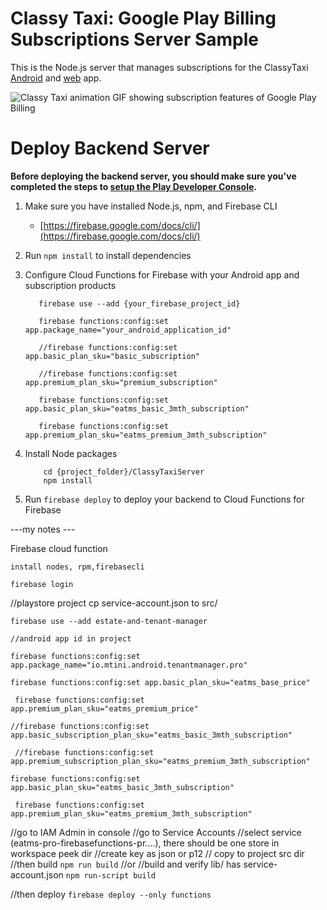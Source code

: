 Classy Taxi: Google Play Billing Subscriptions Server Sample
=====================================================

This is the Node.js server that manages subscriptions for the ClassyTaxi
[Android](https://github.com/android/play-billing-samples/tree/master/ClassyTaxiAppKotlin) and
[web](https://github.com/android/play-billing-samples/tree/master/ClassyTaxiAppWeb) app.

![Classy Taxi animation GIF showing subscription features of Google Play Billing](../ClassyTaxiAppKotlin/classy_taxi_animation.gif)

# Deploy Backend Server

**Before deploying the backend server, you should make sure you've completed the steps to
[setup the Play Developer Console](https://github.com/android/play-billing-samples/tree/master/ClassyTaxiAppKotlin#play-developer-console-setup).**

1. Make sure you have installed Node.js, npm, and Firebase CLI

    * [https://firebase.google.com/docs/cli/](https://firebase.google.com/docs/cli/)

1. Run `npm install` to install dependencies

1. Configure Cloud Functions for Firebase with your Android app and subscription products

    ```
       firebase use --add {your_firebase_project_id}

       firebase functions:config:set app.package_name="your_android_application_id"

       //firebase functions:config:set app.basic_plan_sku="basic_subscription"

       //firebase functions:config:set app.premium_plan_sku="premium_subscription"
       
       firebase functions:config:set app.basic_plan_sku="eatms_basic_3mth_subscription"

       firebase functions:config:set app.premium_plan_sku="eatms_premium_3mth_subscription"
    ```

1. Install Node packages

    ```
        cd {project_folder}/ClassyTaxiServer
        npm install
    ```

1. Run `firebase deploy` to deploy your backend to Cloud Functions for Firebase

---my notes ---


Firebase cloud function

`install nodes, rpm,firebasecli`

`firebase login`

//playstore project
cp service-account.json to src/

```
firebase use --add estate-and-tenant-manager

//android app id in project

firebase functions:config:set app.package_name="io.mtini.android.tenantmanager.pro"

firebase functions:config:set app.basic_plan_sku="eatms_base_price"

 firebase functions:config:set app.premium_plan_sku="eatms_premium_price"

//firebase functions:config:set app.basic_subscription_plan_sku="eatms_basic_3mth_subscription"

 //firebase functions:config:set app.premium_subscription_plan_sku="eatms_premium_3mth_subscription"

firebase functions:config:set app.basic_plan_sku="eatms_basic_3mth_subscription"

 firebase functions:config:set app.premium_plan_sku="eatms_premium_3mth_subscription"
```
//go to IAM Admin in console
//go to Service Accounts
//select service (eatms-pro-firebasefunctions-pr….), there should be one store in workspace peek dir
//create key as json or p12
// copy to project  src dir 
//then build
`npm run build`
//or
//build and verify lib/ has service-account.json
 `npm run-script build`

//then deploy
`firebase deploy --only functions`
